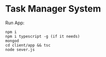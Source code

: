 # Task Manager System

Run App:
```
npm i
npm i typescript -g (if it needs)
mongod
cd client/app && tsc
node sever.js
```


